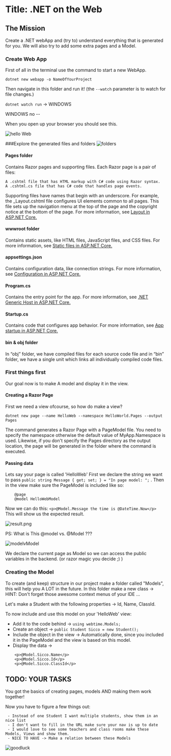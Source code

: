 # Title: .NET on the Web

## The Mission
Create a .NET webApp and (try to) understand everything that is generated for you.
We will also try to add some extra pages and a Model.


### Create Web App

First of all in the terminal use the command to start a new WebApp.

``dotnet new webapp -o NameOfYourProject`` 

Then navigate in this folder and run it! (the ``--watch`` parameter is to watch for file changes.)

``dotnet watch run`` -> WINDOWS

WINDOWS no --

When you open up your browser you should see this.

![hello Web](helloWeb.PNG)


###Explore the generated files and folders
![folders](folderStructure.PNG)

#### Pages folder

Contains Razor pages and supporting files. Each Razor page is a pair of files:

    A .cshtml file that has HTML markup with C# code using Razor syntax.
    A .cshtml.cs file that has C# code that handles page events.

Supporting files have names that begin with an underscore. For example, the _Layout.cshtml file configures UI elements common to all pages. This file sets up the navigation menu at the top of the page and the copyright notice at the bottom of the page. For more information, see [Layout in ASP.NET Core.](https://docs.microsoft.com/en-us/aspnet/core/mvc/views/layout?view=aspnetcore-5.0)

#### wwwroot folder

Contains static assets, like HTML files, JavaScript files, and CSS files. For more information, see [Static files in ASP.NET Core.](https://docs.microsoft.com/en-us/aspnet/core/fundamentals/static-files?view=aspnetcore-5.0)

#### appsettings.json

Contains configuration data, like connection strings. For more information, see [Configuration in ASP.NET Core.](https://docs.microsoft.com/en-us/aspnet/core/fundamentals/configuration/?view=aspnetcore-5.0)

#### Program.cs

Contains the entry point for the app. For more information, see [.NET Generic Host in ASP.NET Core.](https://docs.microsoft.com/en-us/aspnet/core/fundamentals/host/generic-host?view=aspnetcore-5.0)

#### Startup.cs

Contains code that configures app behavior. For more information, see [App startup in ASP.NET Core.](https://docs.microsoft.com/en-us/aspnet/core/fundamentals/startup?view=aspnetcore-5.0)

#### bin & obj folder

In “obj” folder, we have compiled files for each source code file and in “bin” folder, we have a single unit which links all individually compiled code files.


### First things first

Our goal now is to make A model and display it in the view.

#### Creating a Razor Page
First we need a view ofcourse, so how do make a view?

    dotnet new page --name HelloWeb --namespace HelloWorld.Pages --output Pages

The command generates a Razor Page with a PageModel file. You need to specify the namespace otherwise the default value of MyApp.Namespace is used. Likewise, if you don't specify the Pages directory as the output location, the page will be generated in the folder where the command is executed.

#### Passing data

Lets say your page is called 'HelloWeb' First we declare the string we want to pass ````public string Message { get; set; } = "In page model: ";```` . Then in the view make sure the PageModel is included like so: 
````
    @page
    @model HelloWebModel

````
Now we can do this:  ``<p>@Model.Message the time is @DateTime.Now</p>`` This will show us the expected result.

![result.png](result.PNG)

PS: What is This @model vs. @Model ???

![modelvModel](MODEL%20UITLEG.PNG)

We declare the current page as Model so we can access the public variables in the backend. (or razor magic you decide ;) )

### Creating the Model

To create (and keep) structure in our project make a folder called "Models", this will help you A LOT in the future. In this folder make a new class -> HINT: Don't forget those awesome context menus of your IDE ...

Let's make a Student with the following properties -> Id, Name, ClassId.

To now include and use this model on your 'HelloWeb' view: 
 - Add it to the code behind -> ``using webtime.Models;``
 - Create an object -> ``public Student Sicco = new Student();``
 - Include the object in the view -> Automatically done, since you included it in the PageModel and the view is based on this model.
 - Display the data -> 
````
    <p>@Model.Sicco.Name</p>
    <p>@Model.Sicco.Id</p>
    <p>@Model.Sicco.ClassId</p>
````
 
 
## TODO: YOUR TASKS
You got the basics of creating pages, models AND making them work together!

Now you have to figure a few things out:

     - Instead of one Student I want multiple students, show them in an nice list
     - I don't want to fill in the URL make sure your nav is up to date
     - I would love to see some teachers and class rooms make these Models, Views and show them.
     - NICE TO HAVE -> Make a relation between these Models

![goodluck](https://media.tenor.com/images/1108aca9721cefa7a2ad8f32fdf50378/tenor.gif)